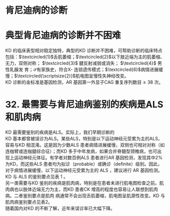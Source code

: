 # 肯尼迪病的诊断  
#  典型肯尼迪病的诊断并不困难  
KD 的临床表型相对稳定独特，典型的KD 诊断并不困难，可帮助诊断的临床特点包括：$\textcircled{1}$舌肌萎缩；$\textcircled{2}$以下肢近端为主的肌萎缩、无力，双侧对称； $\textcircled{3}$ 腱反射减弱或消失； $\textcircled{4}$ 男性乳腺发 育；$\mathcal{S}$有家族史，符合X- 连锁遗传模式；$\textcircled{6}$病情进展缓慢；$\textcircled{\scriptsize{2}}$肌电图呈慢性失神经改变。  
KD 诊断的金标准是基因检测，AR 基因第一外显子CAG 重复序列数目$\geqslant38$ 次。  
# 32. 最需要与肯尼迪病鉴别的疾病是ALS 和肌肉病  
KD 最需要鉴别的疾病是ALS。实际上，我们早期诊断的  
KD 基本都曾被误诊为ALS。某些ALS，特别是以下运动神经元受累为主的ALS，容易与KD 相混淆。这是因为少数ALS 患者病情进展缓慢，双侧也可相对对称（如连枷臂或连枷腿综合征）；而KD 多于中年发病，如果合并脊髓型颈椎病，也可出现上运动神经元体征。有学者对数百例ALS 患者进行AR 基因检测，发现其中$2\%$ 为KD，而这些ALS 患者均为拟诊（probable）或确诊（deﬁnite）级别。因此，对于病情进展缓慢，以下运动神经元受累为主的 ALS ，建议进行 AR 基因检测。 KD 与 ALS 的鉴别要点见表 1 。  
另一类需要与KD 鉴别的疾病是肌肉病，特别是在患者未进行肌电图检查之前。肌肉病也以肢体近端无力为主，而KD 患者CK  增高的程度也容易让人联想到肌肉病。二者鉴别要点是肌肉 病通常不会出现舌肌萎缩，肌电图呈肌源性改变。KD 与肌肉病鉴别要点见表2。  
随着国内对KD 的不断了解，近年来误诊率已大幅下降。  